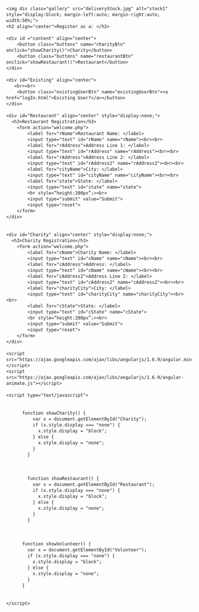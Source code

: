 <html lang="en">
<head>
    <meta charset="UTF-8">
    <meta name="viewport" content="width=device-width, initial-scale=1.0">
    <link rel="stylesheet" type="text/css" href="bountyStyle.css">
    <title>New User Registration</title>
</head>

<style>
 .buttons {
    background-color: white;
    color: black;
    border: 2px solid rgb(115, 185, 133);
    border-radius: 0px;
    height: 80px;
    width: 250px;
    padding: 10px 15px 10px 15px;
    font-size: medium;
    }

.buttons:hover, .existingUserBtn:hover{
    background-color: rgb(157, 250, 180);
    transition-duration: 0.9s;
}

.existingUserBtn{
    background-color: white;
    color: black;
    border: 3px solid rgb(157, 250, 180);
    border-radius: 4px;
    height: 40px;
    width: 160px;
    padding: 10px 15px 10px 15px;
    font-size: medium;
}


.ng-hide {
    height:0;
}

#Charity, #Volunteer, #Restaurant {
    padding-top: 20px;
    transition: all linear 0.5s;
    background-color: white;
    height:350px;
}

#tableDiv {
    width: 75%;
    margin-left: 13%;
}

.parallax, .parallaxHidden {
    /* The image used */
    background-image: url("bountyBgrnd.jpg");
  
    /* Set a specific height */
    height: 500px;
    padding: 50px;
    /* Create the parallax scrolling effect */
    background-attachment: fixed;
    background-position: center;
    background-repeat: no-repeat;
    background-size: cover;
  }

#pageContent, .charityContentBtn{
    align:center;
    margin-left: 70px;
    width:70%;
    background-color: rgb(219, 255, 228);
    padding: 100px;
}

.topnav {
    background-color: #333;
    overflow: hidden;
  }
  
  /* Style the links inside the navigation bar */
  .topnav a {
    float: left;
    color: #f2f2f2;
    text-align: center;
    padding: 14px 16px;
    text-decoration: none;
    font-size: 17px;
  }
  
  /* Change the color of links on hover */
  .topnav a:hover {
    background-color: rgb(188, 252, 204);
    color: black;
  }
  
  /* Add a color to the active/current link */
  .topnav a.active {
    background-color: rgb(188, 252, 204);
    color: rgb(82, 104, 87);
  }


a, a:visited {
    text-decoration:none;
    color: black;
}


body {
    font-family: Arial, Helvetica, sans-serif;
}

html{
    scroll-behavior: smooth;
}

table {
    font-family: arial, sans-serif;
    border-collapse: collapse;
    width: 100%;
  }
  
  td, th {
    border: 1px solid  rgb(135, 177, 145);
    text-align: left;
    padding: 8px;
  }
  
  tr:nth-child(even) {
    background-color:  whitesmoke;
  }
</style>
<body>

    <img div class="gallery" src="deliveryStock.jpg" alt="stock1" style="display:block; margin-left:auto; margin-right:auto; width:50%;"> 
    <h2 align="center">Register as a: </h2>

    <div id ="content" align="center">
        <button class="buttons" name="charityBtn" onclick="showCharity()">Charity</button>
        <button class="buttons" name="restaurantBtn" onclick="showRestaurant()">Restaurant</button>
    </div>

    <div id="Existing" align="center">
       <br><br>
        <button class="existingUserBtn" name="existingUserBtn"><a href="logIn.html">Existing User?</a></button>
    </div>

    <div id="Restaurant" align="center" style="display:none;">
      <h3>Restaurant Registration</h3>
        <form action="welcome.php">
            <label for="rName">Restaurant Name: </label>
            <input type="text" id="rName" name="rName"><br><br>
            <label for="rAddress">Address Line 1: </label>
            <input type="text" id="rAddress" name="rAddress"><br><br>
            <label for="rAddress">Address Line 2: </label>
            <input type="text" id="rAddress2" name="rAddress2"><br><br>
            <label for="cityName">City: </label>
            <input type="text" id="cityName" name="cityName"><br><br>
            <label for="state">State: </label>
            <input type="text" id="state" name="state">
            <br style=“height:200px”;><br>
            <input type="submit" value="Submit">
            <input type="reset">
        </form>
    </div>


    <div id="Charity" align="center" style="display:none;">
      <h3>Charity Registration</h3>
        <form action="welcome.php">
            <label for="cName">Charity Name: </label>
            <input type="text" id="cName" name="cName"><br><br>
            <label for="cAddress">Address: </label>
            <input type="text" id="cName" name="cName"><br><br>
            <label for="cAddress2">Address Line 2: </label>
            <input type="text" id="cAddress2" name="cAddress2"><br><br>
            <label for="charityCity">City: </label>
            <input type="text" id="charityCity" name="charityCity"><br><br>
            <label for="cState">State: </label>
            <input type="text" id="cState" name="cState">
            <br style=“height:200px”;><br>
            <input type="submit" value="Submit">
            <input type="reset">
        </form>
    </div>

    <script src="https://ajax.googleapis.com/ajax/libs/angularjs/1.6.9/angular.min.js"></script>
    <script src="https://ajax.googleapis.com/ajax/libs/angularjs/1.6.9/angular-animate.js"></script>

    <script type="text/javascript">

      
          function showCharity() {
              var x = document.getElementById("Charity");
              if (x.style.display === "none") {
                x.style.display = "block";
              } else {
                x.style.display = "none";
              }
            }
      

      
            function showRestaurant() {
              var x = document.getElementById("Restaurant");
              if (x.style.display === "none") {
                x.style.display = "block";
              } else {
                x.style.display = "none";
              }
            }
      

     
          function showVolunteer() {
            var x = document.getElementById("Volunteer");
            if (x.style.display === "none") {
              x.style.display = "block";
            } else {
              x.style.display = "none";
            }
          }
        

    </script>
</body>
</html>

